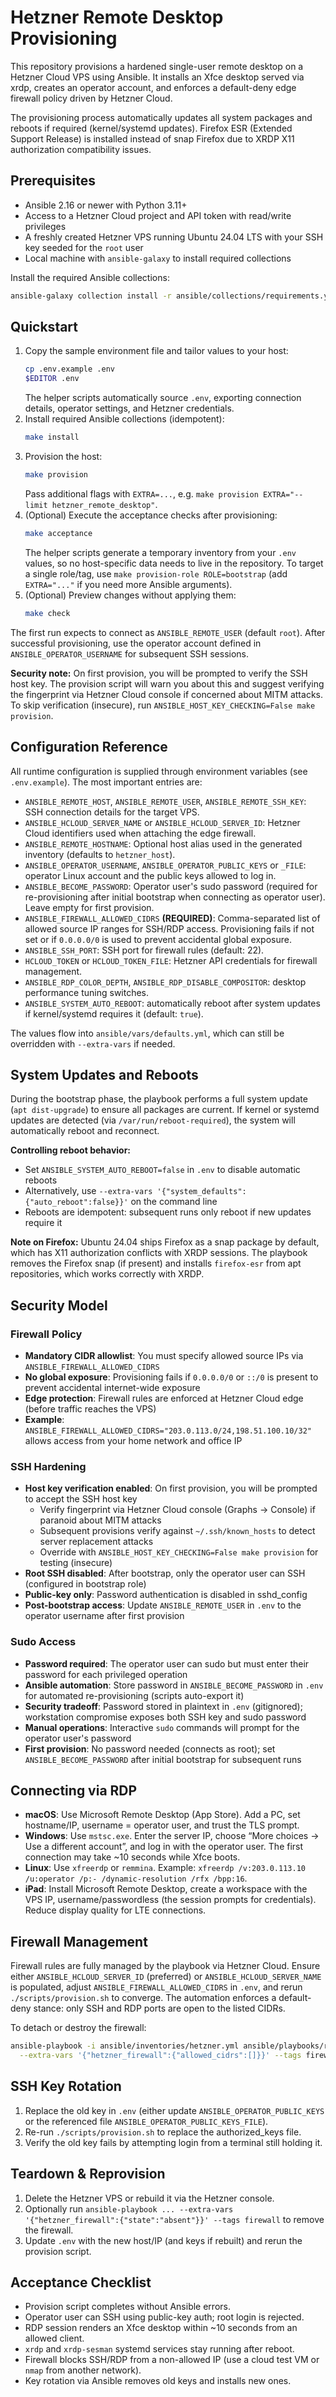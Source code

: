# Hetzner Remote Desktop Provisioning

This repository provisions a hardened single-user remote desktop on a Hetzner Cloud VPS using Ansible. It installs an Xfce desktop served via xrdp, creates an operator account, and enforces a default-deny edge firewall policy driven by Hetzner Cloud.

The provisioning process automatically updates all system packages and reboots if required (kernel/systemd updates). Firefox ESR (Extended Support Release) is installed instead of snap Firefox due to XRDP X11 authorization compatibility issues.

## Prerequisites
- Ansible 2.16 or newer with Python 3.11+
- Access to a Hetzner Cloud project and API token with read/write privileges
- A freshly created Hetzner VPS running Ubuntu 24.04 LTS with your SSH key seeded for the `root` user
- Local machine with `ansible-galaxy` to install required collections

Install the required Ansible collections:

```bash
ansible-galaxy collection install -r ansible/collections/requirements.yml
```

## Quickstart
1. Copy the sample environment file and tailor values to your host:
   ```bash
   cp .env.example .env
   $EDITOR .env
   ```
   The helper scripts automatically source `.env`, exporting connection details, operator settings, and Hetzner credentials.
2. Install required Ansible collections (idempotent):
   ```bash
   make install
   ```
3. Provision the host:
   ```bash
   make provision
   ```
   Pass additional flags with `EXTRA=...`, e.g. `make provision EXTRA="--limit hetzner_remote_desktop"`.
4. (Optional) Execute the acceptance checks after provisioning:
   ```bash
   make acceptance
   ```
   The helper scripts generate a temporary inventory from your `.env` values, so no host-specific data needs to live in the repository.
   To target a single role/tag, use `make provision-role ROLE=bootstrap` (add `EXTRA="..."` if you need more Ansible arguments).
5. (Optional) Preview changes without applying them:
   ```bash
   make check
   ```

The first run expects to connect as `ANSIBLE_REMOTE_USER` (default `root`). After successful provisioning, use the operator account defined in `ANSIBLE_OPERATOR_USERNAME` for subsequent SSH sessions.

**Security note:** On first provision, you will be prompted to verify the SSH host key. The provision script will warn you about this and suggest verifying the fingerprint via Hetzner Cloud console if concerned about MITM attacks. To skip verification (insecure), run `ANSIBLE_HOST_KEY_CHECKING=False make provision`.

## Configuration Reference
All runtime configuration is supplied through environment variables (see `.env.example`). The most important entries are:

- `ANSIBLE_REMOTE_HOST`, `ANSIBLE_REMOTE_USER`, `ANSIBLE_REMOTE_SSH_KEY`: SSH connection details for the target VPS.
- `ANSIBLE_HCLOUD_SERVER_NAME` or `ANSIBLE_HCLOUD_SERVER_ID`: Hetzner Cloud identifiers used when attaching the edge firewall.
- `ANSIBLE_REMOTE_HOSTNAME`: Optional host alias used in the generated inventory (defaults to `hetzner_host`).
- `ANSIBLE_OPERATOR_USERNAME`, `ANSIBLE_OPERATOR_PUBLIC_KEYS` or `_FILE`: operator Linux account and the public keys allowed to log in.
- `ANSIBLE_BECOME_PASSWORD`: Operator user's sudo password (required for re-provisioning after initial bootstrap when connecting as operator user). Leave empty for first provision.
- `ANSIBLE_FIREWALL_ALLOWED_CIDRS` **(REQUIRED)**: Comma-separated list of allowed source IP ranges for SSH/RDP access. Provisioning fails if not set or if `0.0.0.0/0` is used to prevent accidental global exposure.
- `ANSIBLE_SSH_PORT`: SSH port for firewall rules (default: 22).
- `HCLOUD_TOKEN` or `HCLOUD_TOKEN_FILE`: Hetzner API credentials for firewall management.
- `ANSIBLE_RDP_COLOR_DEPTH`, `ANSIBLE_RDP_DISABLE_COMPOSITOR`: desktop performance tuning switches.
- `ANSIBLE_SYSTEM_AUTO_REBOOT`: automatically reboot after system updates if kernel/systemd requires it (default: `true`).

The values flow into `ansible/vars/defaults.yml`, which can still be overridden with `--extra-vars` if needed.

## System Updates and Reboots

During the bootstrap phase, the playbook performs a full system update (`apt dist-upgrade`) to ensure all packages are current. If kernel or systemd updates are detected (via `/var/run/reboot-required`), the system will automatically reboot and reconnect.

**Controlling reboot behavior:**
- Set `ANSIBLE_SYSTEM_AUTO_REBOOT=false` in `.env` to disable automatic reboots
- Alternatively, use `--extra-vars '{"system_defaults":{"auto_reboot":false}}'` on the command line
- Reboots are idempotent: subsequent runs only reboot if new updates require it

**Note on Firefox:** Ubuntu 24.04 ships Firefox as a snap package by default, which has X11 authorization conflicts with XRDP sessions. The playbook removes the Firefox snap (if present) and installs `firefox-esr` from apt repositories, which works correctly with XRDP.

## Security Model

### Firewall Policy
- **Mandatory CIDR allowlist**: You must specify allowed source IPs via `ANSIBLE_FIREWALL_ALLOWED_CIDRS`
- **No global exposure**: Provisioning fails if `0.0.0.0/0` or `::/0` is present to prevent accidental internet-wide exposure
- **Edge protection**: Firewall rules are enforced at Hetzner Cloud edge (before traffic reaches the VPS)
- **Example**: `ANSIBLE_FIREWALL_ALLOWED_CIDRS="203.0.113.0/24,198.51.100.10/32"` allows access from your home network and office IP

### SSH Hardening
- **Host key verification enabled**: On first provision, you will be prompted to accept the SSH host key
  - Verify fingerprint via Hetzner Cloud console (Graphs → Console) if paranoid about MITM attacks
  - Subsequent provisions verify against `~/.ssh/known_hosts` to detect server replacement attacks
  - Override with `ANSIBLE_HOST_KEY_CHECKING=False make provision` for testing (insecure)
- **Root SSH disabled**: After bootstrap, only the operator user can SSH (configured in bootstrap role)
- **Public-key only**: Password authentication is disabled in sshd_config
- **Post-bootstrap access**: Update `ANSIBLE_REMOTE_USER` in `.env` to the operator username after first provision

### Sudo Access
- **Password required**: The operator user can sudo but must enter their password for each privileged operation
- **Ansible automation**: Store password in `ANSIBLE_BECOME_PASSWORD` in `.env` for automated re-provisioning (scripts auto-export it)
- **Security tradeoff**: Password stored in plaintext in `.env` (gitignored); workstation compromise exposes both SSH key and sudo password
- **Manual operations**: Interactive `sudo` commands will prompt for the operator user's password
- **First provision**: No password needed (connects as root); set `ANSIBLE_BECOME_PASSWORD` after initial bootstrap for subsequent runs

## Connecting via RDP
- **macOS**: Use Microsoft Remote Desktop (App Store). Add a PC, set hostname/IP, username = operator user, and trust the TLS prompt.
- **Windows**: Use `mstsc.exe`. Enter the server IP, choose “More choices → Use a different account”, and log in with the operator user. The first connection may take ~10 seconds while Xfce boots.
- **Linux**: Use `xfreerdp` or `remmina`. Example: `xfreerdp /v:203.0.113.10 /u:operator /p:- /dynamic-resolution /rfx /bpp:16`.
- **iPad**: Install Microsoft Remote Desktop, create a workspace with the VPS IP, username/passwordless (the session prompts for credentials). Reduce display quality for LTE connections.

## Firewall Management
Firewall rules are fully managed by the playbook via Hetzner Cloud. Ensure either `ANSIBLE_HCLOUD_SERVER_ID` (preferred) or `ANSIBLE_HCLOUD_SERVER_NAME` is populated, adjust `ANSIBLE_FIREWALL_ALLOWED_CIDRS` in `.env`, and rerun `./scripts/provision.sh` to converge. The automation enforces a default-deny stance: only SSH and RDP ports are open to the listed CIDRs.

To detach or destroy the firewall:
```bash
ansible-playbook -i ansible/inventories/hetzner.yml ansible/playbooks/remote-desktop.yml \
  --extra-vars '{"hetzner_firewall":{"allowed_cidrs":[]}}' --tags firewall
```

## SSH Key Rotation
1. Replace the old key in `.env` (either update `ANSIBLE_OPERATOR_PUBLIC_KEYS` or the referenced file `ANSIBLE_OPERATOR_PUBLIC_KEYS_FILE`).
2. Re-run `./scripts/provision.sh` to replace the authorized_keys file.
3. Verify the old key fails by attempting login from a terminal still holding it.

## Teardown & Reprovision
1. Delete the Hetzner VPS or rebuild it via the Hetzner console.
2. Optionally run `ansible-playbook ... --extra-vars '{"hetzner_firewall":{"state":"absent"}}' --tags firewall` to remove the firewall.
3. Update `.env` with the new host/IP (and keys if rebuilt) and rerun the provision script.

## Acceptance Checklist
- Provision script completes without Ansible errors.
- Operator user can SSH using public-key auth; root login is rejected.
- RDP session renders an Xfce desktop within ~10 seconds from an allowed client.
- `xrdp` and `xrdp-sesman` systemd services stay running after reboot.
- Firewall blocks SSH/RDP from a non-allowed IP (use a cloud test VM or `nmap` from another network).
- Key rotation via Ansible removes old keys and installs new ones.
